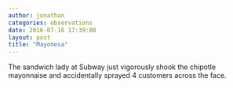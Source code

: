 ```yaml
---
author: jonathan
categories: observations
date: 2016-07-16 17:39:00
layout: post
title: "Mayonesa"
---
```


The sandwich lady at Subway just vigorously shook the chipotle mayonnaise and accidentally sprayed 4 customers across the face.
